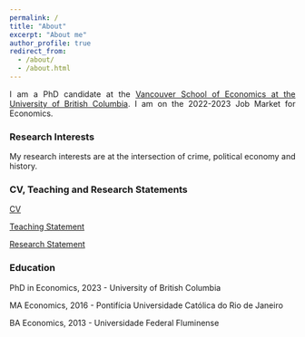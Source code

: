 ```yaml
---
permalink: /
title: "About"
excerpt: "About me"
author_profile: true
redirect_from: 
  - /about/
  - /about.html
---
```


<style>body {text-align: justify}</style>



I am a PhD candidate at the [Vancouver School of Economics at the University of British Columbia](https://economics.ubc.ca/). I am on the 2022-2023 Job Market for Economics. 

### Research Interests
My research interests are at the intersection of crime, political economy and history. 

### CV, Teaching and Research Statements

[CV](/files/Gustavo.pdf)

[Teaching Statement](/files/res_statement2.pdf)

[Research Statement](/files/teaching_statement2.pdf)


### Education

PhD in Economics, 2023 - University of British Columbia

MA Economics, 2016 - Pontifícia Universidade Católica do Rio de Janeiro

BA Economics, 2013 - Universidade Federal Fluminense

<style>body {text-align: justify}</style>




<!--Here is my [CV.](Gustavo.pdf)<-->

<!-- <a href="galbuquerque.github.io/files/Gustavo.pdf" target="_blank">PDF.</a> -->


